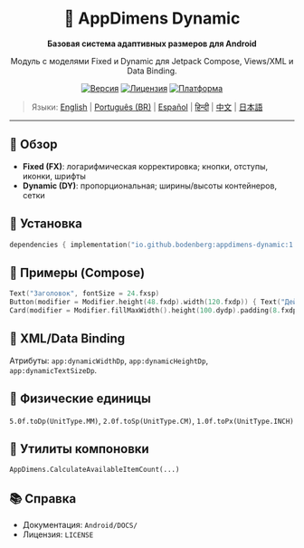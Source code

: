 <div align="center">
    <h1>📐 AppDimens Dynamic</h1>
    <p><strong>Базовая система адаптивных размеров для Android</strong></p>
    <p>Модуль с моделями Fixed и Dynamic для Jetpack Compose, Views/XML и Data Binding.</p>

[![Версия](https://img.shields.io/badge/version-1.0.8-blue.svg)](https://github.com/bodenberg/appdimens/releases)
[![Лицензия](https://img.shields.io/badge/license-Apache%202.0-green.svg)](../../../LICENSE)
[![Платформа](https://img.shields.io/badge/platform-Android%2021+-orange.svg)](https://developer.android.com/)
</div>

> Языки: [English](../../../../Android/appdimens_dynamic/README.md) | [Português (BR)](../../pt-BR/Android/appdimens_dynamic/README.md) | [Español](../../es/Android/appdimens_dynamic/README.md) | [हिन्दी](../../hi/Android/appdimens_dynamic/README.md) | [中文](../../zh/Android/appdimens_dynamic/README.md) | [日本語](../../ja/Android/appdimens_dynamic/README.md)

---

## 🎯 Обзор
- **Fixed (FX)**: логарифмическая корректировка; кнопки, отступы, иконки, шрифты
- **Dynamic (DY)**: пропорциональная; ширины/высоты контейнеров, сетки

## 🚀 Установка
```kotlin
dependencies { implementation("io.github.bodenberg:appdimens-dynamic:1.0.8") }
```

## 🎨 Примеры (Compose)
```kotlin
Text("Заголовок", fontSize = 24.fxsp)
Button(modifier = Modifier.height(48.fxdp).width(120.fxdp)) { Text("Действие") }
Card(modifier = Modifier.fillMaxWidth().height(100.dydp).padding(8.fxdp)) { }
```

## 📄 XML/Data Binding
Атрибуты: `app:dynamicWidthDp`, `app:dynamicHeightDp`, `app:dynamicTextSizeDp`.

## 📏 Физические единицы
`5.0f.toDp(UnitType.MM)`, `2.0f.toSp(UnitType.CM)`, `1.0f.toPx(UnitType.INCH)`

## 🧮 Утилиты компоновки
`AppDimens.CalculateAvailableItemCount(...)`

## 📚 Справка
- Документация: `Android/DOCS/`
- Лицензия: `LICENSE`
